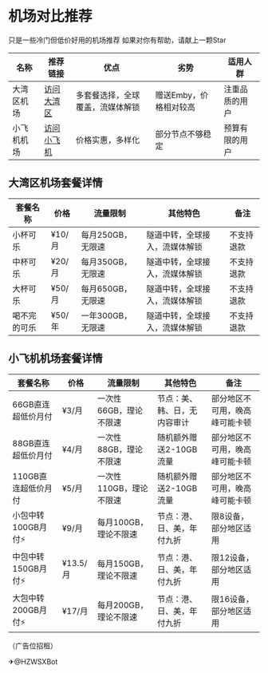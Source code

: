 # 机场对比推荐

只是一些冷门但低价好用的机场推荐
如果对你有帮助，请献上一颗Star

| 名称       | 推荐链接                | 优点               | 劣势                | 适用人群       |
|------------|-------------------------|--------------------|---------------------|----------------|
| 大湾区机场 | [访问大湾区](https://sourl.cn/DeffR3) | 多套餐选择，全球覆盖，流媒体解锁 | 赠送Emby，价格相对较高 | 注重品质的用户 |
| 小飞机机场 | [访问小飞机](https://sourl.cn/sxwBA8) | 价格实惠，多样化   | 部分节点不够稳定   | 预算有限的用户 |

## 大湾区机场套餐详情

| 套餐名称        | 价格   | 流量限制            | 其他特色                     | 备注           |
|----------------|--------|-------------------|---------------------------|---------------|
| 小杯可乐        | ¥10/月 | 每月250GB，无限速    | 隧道中转，全球接入，流媒体解锁 | 不支持退款     |
| 中杯可乐        | ¥20/月 | 每月350GB，无限速    | 隧道中转，全球接入，流媒体解锁 | 不支持退款     |
| 大杯可乐        | ¥50/月 | 每月650GB，无限速    | 隧道中转，全球接入，流媒体解锁 | 不支持退款     |
| 喝不完的可乐    | ¥50/年 | 一年300GB，无限速    | 隧道中转，全球接入，流媒体解锁 | 不支持退款     |

## 小飞机机场套餐详情

| 套餐名称               | 价格   | 流量限制            | 其他特色                     | 备注                 |
|-----------------------|--------|-------------------|---------------------------|-------------------|
| 66GB直连超低价月付    | ¥3/月  | 一次性66GB，理论不限速 | 节点：美、韩、日，无内容审计 | 部分地区不可用，晚高峰可能卡顿 |
| 88GB直连超低价月付    | ¥4/月  | 一次性88GB，理论不限速 | 随机额外赠送2-10GB流量      | 部分地区不可用，晚高峰可能卡顿 |
| 110GB直连超低价月付   | ¥5/月  | 一次性110GB，理论不限速| 随机额外赠送2-10GB流量      | 部分地区不可用，晚高峰可能卡顿 |
| 小包中转100GB月付⚡     | ¥9/月  | 每月100GB，理论不限速 | 节点：港、日、美，年付九折  | 限8设备，部分地区适用     |
| 中包中转150GB月付⚡     | ¥13.5/月 | 每月150GB，理论不限速 | 节点：港、日、美，年付九折  | 限12设备，部分地区适用    |
| 大包中转200GB月付⚡     | ¥17/月 | 每月200GB，理论不限速 | 节点：港、日、美，年付九折  | 限16设备，部分地区适用    |

（广告位招租）

✈@HZWSXBot
